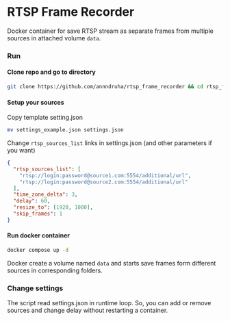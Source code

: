 # RTSP Frame Recorder

Docker container for save RTSP stream as separate frames from multiple sources in attached volume `data`.


### Run

#### Clone repo and go to directory
```bash
git clone https://github.com/annndruha/rtsp_frame_recorder && cd rtsp_frame_recorder
```
#### Setup your sources
Copy template setting.json
```bash
mv settings_example.json settings.json
```
Change `rtsp_sources_list` links in settings.json (and other parameters if you want)
```json
{
  "rtsp_sources_list": [
    "rtsp://login:password@source1.com:5554/additional/url",
    "rtsp://login:password@source2.com:5554/additional/url"
  ],
  "time_zone_delta": 3,
  "delay": 60,
  "resize_to": [1920, 1080],
  "skip_frames": 1
}
```

#### Run docker container
```bash
docker compose up -d
```
Docker create a volume named `data` and starts save frames form different sources in corresponding folders.
  
### Change settings
The script read settings.json in runtime loop. So, you can add or remove sources and change delay without restarting a container.
